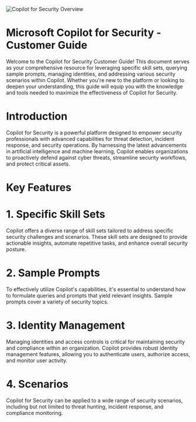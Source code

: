 ![Copilot for Security Overview](https://https://github.com/Azure/Copilot-For-Security/blob/main/Images/ic_fluent_copilot_64_64%402x.png)
# Microsoft Copilot for Security - Customer Guide
Welcome to the Copilot for Security Customer Guide! This document serves as your comprehensive resource for leveraging specific skill sets, querying sample prompts, managing identities, and addressing various security scenarios within Copilot. Whether you're new to the platform or looking to deepen your understanding, this guide will equip you with the knowledge and tools needed to maximize the effectiveness of Copilot for Security.

# Introduction
Copilot for Security is a powerful platform designed to empower security professionals with advanced capabilities for threat detection, incident response, and security operations. By harnessing the latest advancements in artificial intelligence and machine learning, Copilot enables organizations to proactively defend against cyber threats, streamline security workflows, and protect critical assets.

# Key Features
# 1. Specific Skill Sets
Copilot offers a diverse range of skill sets tailored to address specific security challenges and scenarios. These skill sets are designed to provide actionable insights, automate repetitive tasks, and enhance overall security posture.

# 2.  Sample Prompts
To effectively utilize Copilot's capabilities, it's essential to understand how to formulate queries and prompts that yield relevant insights. Sample prompts cover a variety of security topics.

# 3. Identity Management
Managing identities and access controls is critical for maintaining security and compliance within an organization. Copilot provides robust identity management features, allowing you to authenticate users, authorize access, and monitor user activity.

# 4.  Scenarios
Copilot for Security can be applied to a wide range of security scenarios, including but not limited to threat hunting, incident response, and compliance monitoring.
